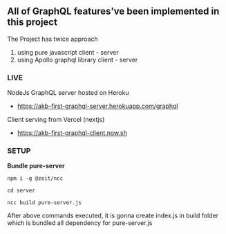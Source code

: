 ## All of GraphQL features've been implemented in this project

The Project has twice approach 
1) using pure javascript client - server 
2) using Apollo graphql library client - server


### LIVE

NodeJs GraphQL server hosted on Heroku
 
- https://akb-first-graphql-server.herokuapp.com/graphql  
 
Client serving from Vercel (nextjs)
 
- https://akb-first-graphql-client.now.sh


### SETUP

**Bundle pure-server**

```npm i -g @zeit/ncc```

```cd server```

```ncc build pure-server.js```

After above commands executed, it is gonna create index.js in build folder which is bundled all dependency for pure-server.js 

